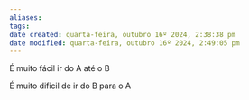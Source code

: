 ```yaml
---
aliases: 
tags: 
date created: quarta-feira, outubro 16º 2024, 2:38:38 pm
date modified: quarta-feira, outubro 16º 2024, 2:49:05 pm
---
```

É muito fácil ir do A até o B

É muito dificil de ir do B para o A